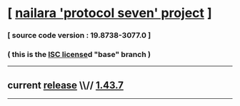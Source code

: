 
# [ [nailara 'protocol seven' project](http://src.nailara.net/) ]

### [ source code version : 19.8738-3077.0 ]

### ( this is the [ISC license](license)d "base" branch )
---
## current [release](https://github.com/anotherlink/nailara/releases) \\\\// [1.43.7](https://github.com/anotherlink/nailara/releases/tag/1.43.7)
---
